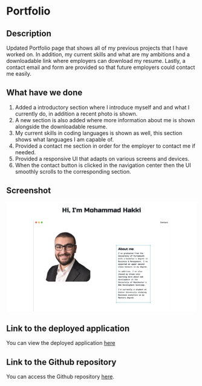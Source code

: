 # Portfolio

## Description

Updated Portfolio page that shows all of my previous projects that I have worked on. In addition, my current skills and what are my ambitions and a downloadable link where employers can download my resume. Lastly, a contact email and form are provided so that future employers could contact me easily.

## What have we done

1. Added a introductory section where I introduce myself and and what I currently do, in addition a recent photo is shown.
2. A new section is also added where more information about me is shown alongside the downloadable resume.
3. My current skills in coding languages is shown as well, this section shows what languages I am capable of.
4. Provided a contact me section in order for the employer to contact me if needed.
5. Provided a responsive UI that adapts on various screens and devices.
6. When the contact button is clicked in the navigation center then the UI smoothly scrolls to the corresponding section.

## Screenshot

![Getting Started](assets/images/screenshotportfolio.png)

## Link to the deployed application

You can view the deployed application [here](https://hakki1810.github.io/UpdatedPortfolio/)

## Link to the Github repository

You can access the Github repository [here](https://github.com/Hakki1810/UpdatedPortfolio).
